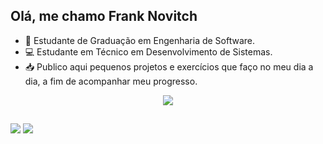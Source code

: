 ## Olá, me chamo Frank Novitch

- 📖 Estudante de Graduação em Engenharia de Software.
- 💻 Estudante em Técnico em Desenvolvimento de Sistemas.
- 📥 Publico aqui pequenos projetos e exercícios que faço no meu dia a dia, a fim de acompanhar meu progresso.

<p align="center">
  <a href="https://skillicons.dev">
    <img src="https://skillicons.dev/icons?i=git,html,css,js,figma" />
  </a>
</p>

##

<div> 
  <a href="https://www.instagram.com/franknvth/" target="_blank"><img src="https://img.shields.io/badge/-Instagram-%23E4405F?style=for-the-badge&logo=instagram&logoColor=white" target="_blank"></a>  
  <a href="https://www.linkedin.com/in/franknovitch/" target="_blank"><img src="https://img.shields.io/badge/-LinkedIn-%230077B5?style=for-the-badge&logo=linkedin&logoColor=white" target="_blank"></a> 
 
</div>


  
